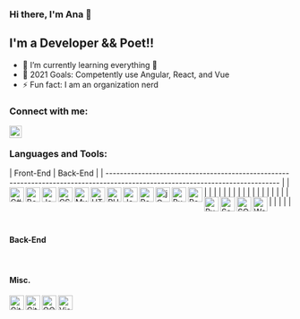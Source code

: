 ### Hi there, I'm Ana 👋

## I'm a Developer && Poet!!

- 🌱 I’m currently learning everything 🤣
- 🥅 2021 Goals: Competently use Angular, React, and Vue
- ⚡ Fun fact: I am an organization nerd

### Connect with me:

[<img align="left" alt="anaboca | LinkedIn" width="22px" src="https://cdn.iconscout.com/icon/free/png-512/linkedin-42-151143.png" />][linkedin]

<br />

### Languages and Tools:

| Front-End | Back-End |
| ------------------------------------------------------------------------------------------------------------------------------ | <img align="left" alt="C#" width="26px" src="https://cdn.iconscout.com/icon/free/png-512/csharp-1-1175241.png" /> |
| <img align="left" alt="Bootstrap" width="26px" src="https://cdn.iconscout.com/icon/free/png-512/bootstrap-226077.png" /> | <img align="left" alt="Java" width="26px" src="https://cdn.iconscout.com/icon/free/png-256/java-58-1174951.png" /> |
| <img align="left" alt="CSS3" width="26px" src="https://cdn.iconscout.com/icon/free/png-512/css3-9-1175237.png" /> | <img align="left" alt="MySQL" width="26px" src="https://cdn.iconscout.com/icon/free/png-512/mysql-19-1174939.png" /> |
| <img align="left" alt="HTML5" width="26px" src="https://cdn.iconscout.com/icon/free/png-512/html5-10-569380.png" /> | <img align="left" alt="PHP" width="26px" src="https://cdn.iconscout.com/icon/free/png-256/php-99-1175127.png" /> |
| <img align="left" alt="JavaScript" width="26px" src="https://cdn.iconscout.com/icon/free/png-512/javascript-24-1174950.png" /> | <img align="left" alt="PostgreSQL" width="26px" src="https://cdn.iconscout.com/icon/free/png-512/postgresql-5-569524.png" /> |
| <img align="left" alt="jQuery" width="26px" src="https://cdn.iconscout.com/icon/free/png-512/jquery-10-1175155.png" /> | <img align="left" alt="Ruby" width="26px" src="https://cdn.iconscout.com/icon/free/png-256/ruby-46-1175101.png" /> |
| <img align="left" alt="React" width="26px" src="https://cdn.iconscout.com/icon/free/png-512/react-4-1175110.png" /> | <img align="left" alt="Ruby on Rails" width="26px" src="https://cdn.iconscout.com/icon/free/png-512/rails-2-1175112.png" /> |
| <img align="left" alt="Sass" width="26px" src="https://cdn.iconscout.com/icon/free/png-256/sass-226054.png" /> | <img align="left" alt="SQL" width="26px" src="https://cdn.iconscout.com/icon/free/png-512/sql-29-1127899.png" /> |
| <img align="left" alt="Webpack" width="26px" src="https://cdn.iconscout.com/icon/free/png-512/webpack-3-1174982.png" /> |

<br />

#### Back-End

<br />

#### Misc.

<img align="left" alt="Git" width="26px" src="https://cdn.iconscout.com/icon/free/png-256/git-225996.png" />
<img align="left" alt="GitHub" width="26px" src="https://cdn.iconscout.com/icon/free/png-256/github-2506802-2100702.png" />
<img align="left" alt="OOP" width="26px" src="https://miro.medium.com/max/300/0*goJuBKoyL-zZX4RB.png" />
<img align="left" alt="Visual Studio Code" width="26px" src="https://cdn.iconscout.com/icon/free/png-512/visual-studio-code-1868941-1583105.png" />

[linkedin]: https://www.linkedin.com/in/anaboca/

